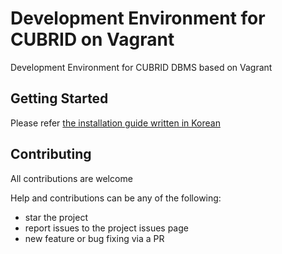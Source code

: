 # Development Environment for CUBRID on Vagrant
Development Environment for CUBRID DBMS based on Vagrant

## Getting Started
Please refer [the installation guide written in Korean](https://github.com/hgryoo/cubrid-vagrant-dev/wiki/Installation-Guide-(Korean))

## Contributing
All contributions are welcome

Help and contributions can be any of the following:
- star the project
- report issues to the project issues page
- new feature or bug fixing via a PR
